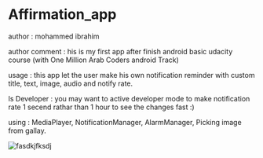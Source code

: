 # Affirmation_app

author : mohammed ibrahim 

author comment : his is my first app after finish android basic udacity course (with One Million Arab Coders android Track)

usage : this app let the user make his own notification reminder with custom title, text, image, audio and notify rate.

Is Developer : you may want to active developer mode to make notification rate 1 secend rathar than 1 hour to see the changes fast :)

using : MediaPlayer, NotificationManager, AlarmManager, Picking image from gallay.



![fasdkjfksdj](https://user-images.githubusercontent.com/36561783/37565694-77a060ee-2ab6-11e8-9995-99def98d10ae.png)
